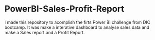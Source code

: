 # PowerBI-Sales-Profit-Report
I made this repository to acomplish the firts Power BI challenge from DIO bootcamp. It was make a interative dashboard to analyse sales data and make a Sales report and a Profit Report.

